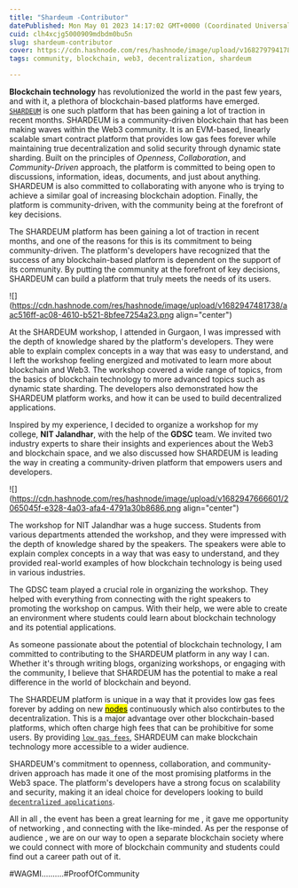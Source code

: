 ```yaml
---
title: "Shardeum -Contributor"
datePublished: Mon May 01 2023 14:17:02 GMT+0000 (Coordinated Universal Time)
cuid: clh4xcjg5000909mdbdm0bu5n
slug: shardeum-contributor
cover: https://cdn.hashnode.com/res/hashnode/image/upload/v1682797941783/4c8e1c54-d645-464a-9532-44f0bc75445d.jpeg
tags: community, blockchain, web3, decentralization, shardeum

---
```


**Blockchain technology** has revolutionized the world in the past few years, and with it, a plethora of blockchain-based platforms have emerged. [`SHARDEUM`](https://shardeum.org) is one such platform that has been gaining a lot of traction in recent months. SHARDEUM is a community-driven blockchain that has been making waves within the Web3 community. It is an EVM-based, linearly scalable smart contract platform that provides low gas fees forever while maintaining true decentralization and solid security through dynamic state sharding. Built on the principles of *Openness*, *Collaboration*, and *Community-Driven* approach, the platform is committed to being open to discussions, information, ideas, documents, and just about anything. SHARDEUM is also committed to collaborating with anyone who is trying to achieve a similar goal of increasing blockchain adoption. Finally, the platform is community-driven, with the community being at the forefront of key decisions.

The SHARDEUM platform has been gaining a lot of traction in recent months, and one of the reasons for this is its commitment to being community-driven. The platform's developers have recognized that the success of any blockchain-based platform is dependent on the support of its community. By putting the community at the forefront of key decisions, SHARDEUM can build a platform that truly meets the needs of its users.

![](https://cdn.hashnode.com/res/hashnode/image/upload/v1682947481738/aac516ff-ac08-4610-b521-8bfee7254a23.png align="center")

At the SHARDEUM workshop, I attended in Gurgaon, I was impressed with the depth of knowledge shared by the platform's developers. They were able to explain complex concepts in a way that was easy to understand, and I left the workshop feeling energized and motivated to learn more about blockchain and Web3. The workshop covered a wide range of topics, from the basics of blockchain technology to more advanced topics such as dynamic state sharding. The developers also demonstrated how the SHARDEUM platform works, and how it can be used to build decentralized applications.

Inspired by my experience, I decided to organize a workshop for my college, **NIT Jalandhar**, with the help of the **GDSC** team. We invited two industry experts to share their insights and experiences about the Web3 and blockchain space, and we also discussed how SHARDEUM is leading the way in creating a community-driven platform that empowers users and developers.

![](https://cdn.hashnode.com/res/hashnode/image/upload/v1682947666601/2065045f-e328-4a03-afa4-4791a30b8686.png align="center")

The workshop for NIT Jalandhar was a huge success. Students from various departments attended the workshop, and they were impressed with the depth of knowledge shared by the speakers. The speakers were able to explain complex concepts in a way that was easy to understand, and they provided real-world examples of how blockchain technology is being used in various industries.

The GDSC team played a crucial role in organizing the workshop. They helped with everything from connecting with the right speakers to promoting the workshop on campus. With their help, we were able to create an environment where students could learn about blockchain technology and its potential applications.

As someone passionate about the potential of blockchain technology, I am committed to contributing to the SHARDEUM platform in any way I can. Whether it's through writing blogs, organizing workshops, or engaging with the community, I believe that SHARDEUM has the potential to make a real difference in the world of blockchain and beyond.

The SHARDEUM platform is unique in a way that it provides low gas fees forever by adding on new [<mark>nodes</mark>](https://docs.shardeum.org/node/types) continuously which also contirbutes to the decentralization. This is a major advantage over other blockchain-based platforms, which often charge high fees that can be prohibitive for some users. By providing [`low gas fees`](https://docs.shardeum.org/), SHARDEUM can make blockchain technology more accessible to a wider audience.

SHARDEUM's commitment to openness, collaboration, and community-driven approach has made it one of the most promising platforms in the Web3 space. The platform's developers have a strong focus on scalability and security, making it an ideal choice for developers looking to build [`decentralized applications`](https://shardeum.org/ecosystem/).

All in all , the event has been a great learning for me , it gave me opportunity of networking , and connecting with the like-minded. As per the response of audience , we are on our way to open a separate blockchain society where we could connect with more of blockchain community and students could find out a career path out of it.

#WAGMI..........#ProofOfCommunity